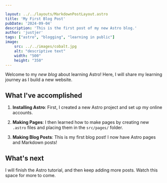 ```yaml
---

layout: ../../layouts/MarkdownPostLayout.astro
title: 'My First Blog Post'
pubDate: '2024-09-04'
description: 'This is the first post of my new Astro blog.'
author: 'justjer'
tags: ["astro", "blogging", "learning in public"]
image:
    src: ../../images/cobalt.jpg
    alt: "descriptive text"
    width: "500"
    height: "350"
---
```





Welcome to my _new blog_ about learning Astro! Here, I will share my learning journey as I build a new website.

## What I've accomplished

1. **Installing Astro**: First, I created a new Astro project and set up my online accounts.

2. **Making Pages**: I then learned how to make pages by creating new `.astro` files and placing them in the `src/pages/` folder.

3. **Making Blog Posts**: This is my first blog post! I now have Astro pages and Markdown posts!

## What's next

I will finish the Astro tutorial, and then keep adding more posts. Watch this space for more to come.